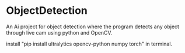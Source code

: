 # ObjectDetection
An Ai project for object detection where the program detects any object through live cam using python and OpenCV.

install "pip install ultralytics opencv-python numpy torch" in terminal.
